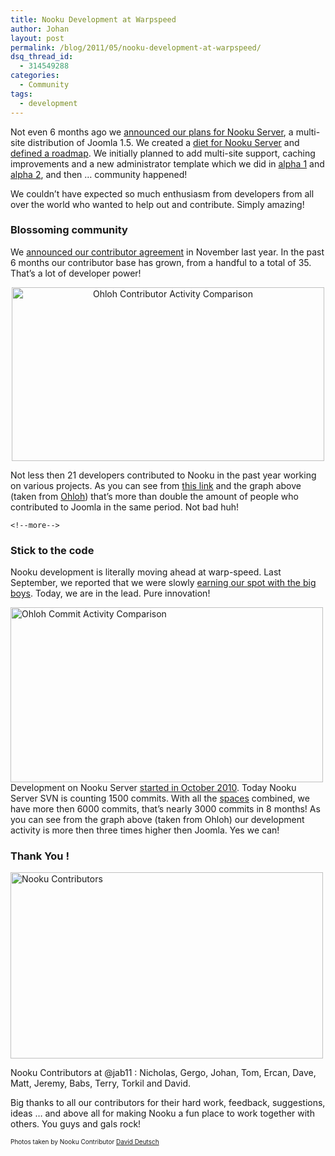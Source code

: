 ```yaml
---
title: Nooku Development at Warpspeed
author: Johan
layout: post
permalink: /blog/2011/05/nooku-development-at-warpspeed/
dsq_thread_id:
  - 314549288
categories:
  - Community
tags:
  - development
---
```


  <p>
    Not even 6 months ago we <a href="http://blog.nooku.org/2010/12/nooku-server-joomla-on-steroids/">announced our plans for Nooku Server</a>, a multi-site distribution of Joomla 1.5. We created a <a href="http://blog.nooku.org/2011/01/creating-a-diet-for-nooku-server/">diet for Nooku Server</a> and <a href="http://blog.nooku.org/2011/01/a-roadmap-for-nooku-server/">defined a roadmap</a>. We initially planned to add multi-site support, caching improvements and a new administrator template which we did in <a href="http://groups.google.com/group/nooku-framework/browse_thread/thread/bc8c88a8e81a75c9/3169bfda8bcad2cc?lnk=gst&q=alpha+1#3169bfda8bcad2cc">alpha 1</a> and <a href="http://groups.google.com/group/nooku-framework/browse_thread/thread/3dba8a70956726ff/ce7ab509bc774ecf?lnk=gst&q=alpha+2#ce7ab509bc774ecf">alpha 2</a>, and then … community happened!
  </p>
  
  <p>
    We couldn’t have expected so much enthusiasm from developers from all over the world who wanted to help out and contribute. Simply amazing!
  </p>
  
  <h3>
    Blossoming community
  </h3>
  
  <p>
    We <a href="http://blog.nooku.org/2010/11/nooku-contributor-agreement/">announced our contributor agreement</a> in November last year. In the past 6 months our contributor base has grown, from a handful to a total of 35. That’s a lot of developer power!
  </p>
  
  <p style="text-align: center;">
    <a title="Ohloh Contributor Activity Comparison by Nooku, on Flickr" href="http://www.flickr.com/photos/nooku/5761746349/"><img class="aligncenter" src="http://farm4.static.flickr.com/3127/5761746349_ebcbf9108c.jpg" alt="Ohloh Contributor Activity Comparison" width="500" height="278" /></a>
  </p>
  
  <div>
    Not less then 21 developers contributed to Nooku in the past year working on various projects. As you can see from <a href="http://www.ohloh.net/p/compare?project_0=Joomla%21&project_1=Nooku&project_2=Drupal+%28core%29">this link</a> and the graph above (taken from <a href="http://www.ohloh.net/p/compare?project_0=Joomla%21&project_1=Nooku&project_2=Drupal+%28core%29">Ohloh</a>) that’s more than double the amount of people who contributed to Joomla in the same period. Not bad huh!
  </div>
  

    <!--more-->

  
  <h3>
    Stick to the code
  </h3>
  
  <p style="text-align: left;">
    Nooku development is literally moving ahead at warp-speed. Last September, we reported that we were slowly <a href="http://blog.nooku.org/2010/09/nooku-community-rocking-on/#more-457">earning our spot with the big boys</a>. Today, we are in the lead. Pure innovation!
  </p>
  
  <p style="text-align: left;">
    <a title="Ohloh Commit Activity Comparison by Nooku, on Flickr" href="http://www.flickr.com/photos/nooku/5761746285/"><img class="aligncenter" src="http://farm3.static.flickr.com/2107/5761746285_95ba07ea95.jpg" alt="Ohloh Commit Activity Comparison" width="500" height="280" /></a><br /> Development on Nooku Server <a href="https://nooku.assembla.com/spaces/nooku-server/tickets/1">started in October 2010</a>. Today Nooku Server SVN is counting 1500 commits. With all the <a href="http://nooku.assembla.com/">spaces</a> combined, we have more then 6000 commits, that’s nearly 3000 commits in 8 months! As you can see from the graph above (taken from Ohloh) our development activity is more then three times higher then Joomla. Yes we can!
  </p>
  
  <h3>
    Thank You !
  </h3>
  
  <div class="wp-caption aligncenter" style="width: 510px">
    <a title="Nooku Contributors  by Nooku, on Flickr" href="http://www.flickr.com/photos/nooku/5761822147/"><img class=" " src="http://farm6.static.flickr.com/5063/5761822147_3882b3b508.jpg" alt="Nooku Contributors " width="500" height="298" /></a><p class="wp-caption-text">
      Nooku Contributors at @jab11 : Nicholas, Gergo, Johan, Tom, Ercan, Dave, Matt, Jeremy, Babs, Terry, Torkil and David.
    </p>
  </div>
  
  <p style="text-align: left;">
    Big thanks to all our contributors for their hard work, feedback, suggestions, ideas … and above all for making Nooku a fun place to work together with others. You guys and gals rock!
  </p>
  
  <p style="text-align: left; font-size: 10px;">
    Photos taken by Nooku Contributor <a href="http://www.flickr.com/photos/valanx/">David Deutsch</a>
  </p>
